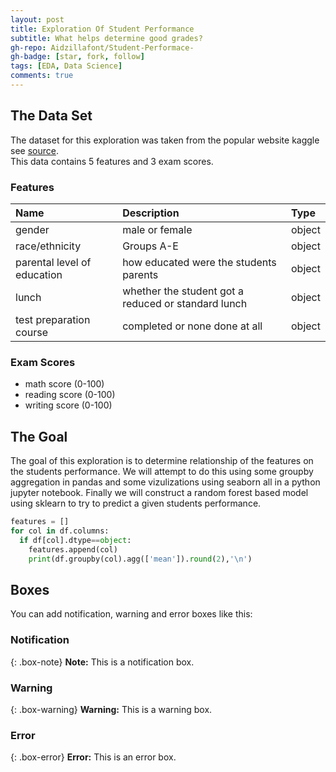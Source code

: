 ```yaml
---
layout: post
title: Exploration Of Student Performance
subtitle: What helps determine good grades?
gh-repo: Aidzillafont/Student-Performace-
gh-badge: [star, fork, follow]
tags: [EDA, Data Science]
comments: true
---
```


## The Data Set
The dataset for this exploration was taken from the popular website kaggle see [source](https://www.kaggle.com/datasets/spscientist/students-performance-in-exams).  
This data contains 5 features and 3 exam scores.

### Features

| Name | Description | Type |
| :------ | :------ | :------ |
| gender | male or female | object |
| race/ethnicity | Groups A-E | object |
| parental level of education | how educated were the students parents  | object |
| lunch | whether the student got a reduced or standard lunch | object |
| test preparation course | completed or none done at all | object |

### Exam Scores
* math score (0-100)
* reading score (0-100)
* writing score (0-100)

## The Goal
The goal of this exploration is to determine relationship of the features on the students performance. We will attempt to do this using
some groupby aggregation in pandas and some vizulizations using seaborn all in a python jupyter notebook. Finally we will construct a random forest based model
using sklearn to try to predict a given students performance.

```python
features = []
for col in df.columns:
  if df[col].dtype==object:
    features.append(col)
    print(df.groupby(col).agg(['mean']).round(2),'\n')
```

## Boxes
You can add notification, warning and error boxes like this:

### Notification

{: .box-note}
**Note:** This is a notification box.

### Warning

{: .box-warning}
**Warning:** This is a warning box.

### Error

{: .box-error}
**Error:** This is an error box.
